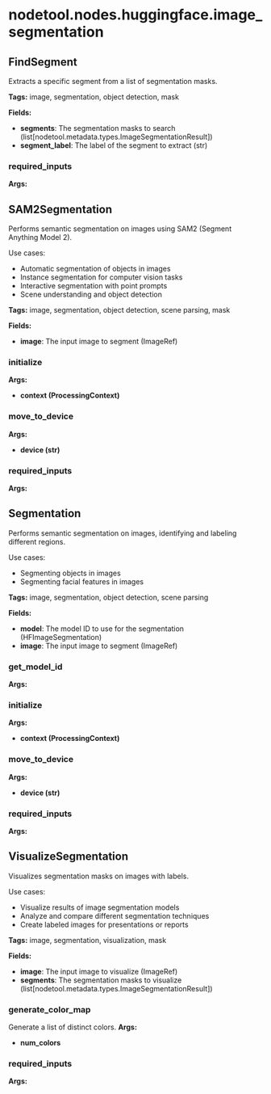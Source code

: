 # nodetool.nodes.huggingface.image_segmentation

## FindSegment

Extracts a specific segment from a list of segmentation masks.

**Tags:** image, segmentation, object detection, mask

**Fields:**
- **segments**: The segmentation masks to search (list[nodetool.metadata.types.ImageSegmentationResult])
- **segment_label**: The label of the segment to extract (str)

### required_inputs

**Args:**


## SAM2Segmentation

Performs semantic segmentation on images using SAM2 (Segment Anything Model 2).

Use cases:
- Automatic segmentation of objects in images
- Instance segmentation for computer vision tasks
- Interactive segmentation with point prompts
- Scene understanding and object detection

**Tags:** image, segmentation, object detection, scene parsing, mask

**Fields:**
- **image**: The input image to segment (ImageRef)

### initialize

**Args:**
- **context (ProcessingContext)**

### move_to_device

**Args:**
- **device (str)**

### required_inputs

**Args:**


## Segmentation

Performs semantic segmentation on images, identifying and labeling different regions.

Use cases:
- Segmenting objects in images
- Segmenting facial features in images

**Tags:** image, segmentation, object detection, scene parsing

**Fields:**
- **model**: The model ID to use for the segmentation (HFImageSegmentation)
- **image**: The input image to segment (ImageRef)

### get_model_id

**Args:**

### initialize

**Args:**
- **context (ProcessingContext)**

### move_to_device

**Args:**
- **device (str)**

### required_inputs

**Args:**


## VisualizeSegmentation

Visualizes segmentation masks on images with labels.

Use cases:
- Visualize results of image segmentation models
- Analyze and compare different segmentation techniques
- Create labeled images for presentations or reports

**Tags:** image, segmentation, visualization, mask

**Fields:**
- **image**: The input image to visualize (ImageRef)
- **segments**: The segmentation masks to visualize (list[nodetool.metadata.types.ImageSegmentationResult])

### generate_color_map

Generate a list of distinct colors.
**Args:**
- **num_colors**

### required_inputs

**Args:**


